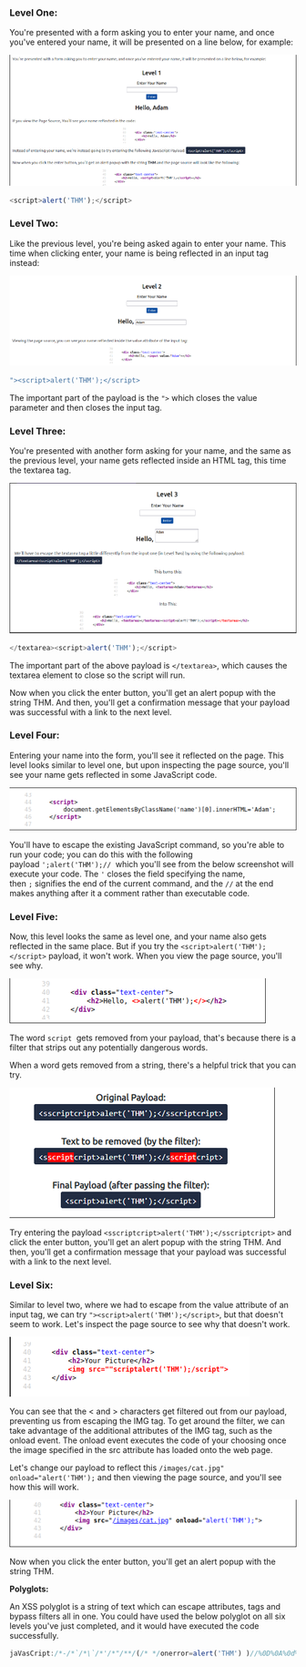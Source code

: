 ### Level One:

You're presented with a form asking you to enter your name, and once you've entered your name, it will be presented on a line below, for example:

![](../../Attachments/Pasted%20image%2020231105005831.png)

```js
<script>alert('THM');</script>
```
### Level Two:

Like the previous level, you're being asked again to enter your name. This time when clicking enter, your name is being reflected in an input tag instead:

![](../../Attachments/Pasted%20image%2020231105005837.png)

```js
"><script>alert('THM');</script>
```

The important part of the payload is the `">` which closes the value parameter and then closes the input tag.
### Level Three:

You're presented with another form asking for your name, and the same as the previous level, your name gets reflected inside an HTML tag, this time the textarea tag.

![](../../Attachments/Pasted%20image%2020231105005848.png)

```js
</textarea><script>alert('THM');</script>
```

The important part of the above payload is `</textarea>`, which causes the textarea element to close so the script will run.  

Now when you click the enter button, you'll get an alert popup with the string THM. And then, you'll get a confirmation message that your payload was successful with a link to the next level.
### Level Four:

Entering your name into the form, you'll see it reflected on the page. This level looks similar to level one, but upon inspecting the page source, you'll see your name gets reflected in some JavaScript code.

![](../../Attachments/Pasted%20image%2020231105005900.png)

You'll have to escape the existing JavaScript command, so you're able to run your code; you can do this with the following payload `';alert('THM');//`  which you'll see from the below screenshot will execute your code. The `'` closes the field specifying the name, then `;` signifies the end of the current command, and the `//`
at the end makes anything after it a comment rather than executable code.
### Level Five:

Now, this level looks the same as level one, and your name also gets reflected in the same place. But if you try the `<script>alert('THM');</script>` payload, it won't work. When you view the page source, you'll see why.

![](../../Attachments/Pasted%20image%2020231105005908.png)

The word `script`  gets removed from your payload, that's because there is a filter that strips out any potentially dangerous words.

When a word gets removed from a string, there's a helpful trick that you can try.

![](../../Attachments/Pasted%20image%2020231105005913.png)

Try entering the payload `<sscriptcript>alert('THM');</sscriptcript>` and click the enter button, you'll get an alert popup with the string THM. And then, you'll get a confirmation message that your payload was successful with a link to the next level.
### Level Six:

Similar to level two, where we had to escape from the value attribute of an input tag, we can try `"><script>alert('THM');</script>`, but that doesn't seem to work. Let's inspect the page source to see why that doesn't work.

![](../../Attachments/Pasted%20image%2020231105005918.png)

You can see that the < and > characters get filtered out from our payload, preventing us from escaping the IMG tag. To get around the filter, we can take advantage of the additional attributes of the IMG tag, such as the onload event. The onload event executes the code of your choosing once the image specified in the src attribute has loaded onto the web page.  
  
Let's change our payload to reflect this `/images/cat.jpg" onload="alert('THM');` and then viewing the page source, and you'll see how this will work.

![](../../Attachments/Pasted%20image%2020231105005926.png)

Now when you click the enter button, you'll get an alert popup with the string THM.

**Polyglots:**

An XSS polyglot is a string of text which can escape attributes, tags and bypass filters all in one. You could have used the below polyglot on all six levels you've just completed, and it would have executed the code successfully.

```js
jaVasCript:/*-/*`/*\`/*'/*"/**/(/* */onerror=alert('THM') )//%0D%0A%0d%0a//</stYle/</titLe/</teXtarEa/</scRipt/--!>\x3csVg/<sVg/oNloAd=alert('THM')//>\x3e
```